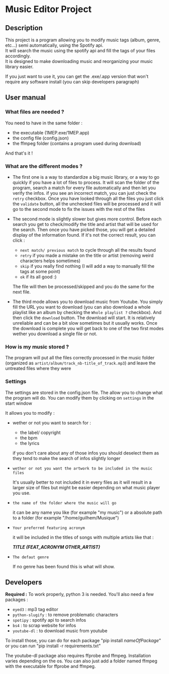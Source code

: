 # Music Editor Project


## Description
This project is a program allowing you to modify music tags (album, genre, etc...) semi automatically, using the Spotify api.  
It will search the music using the spotify api and fill the tags of your files accordingly.  
It is designed to make downloading music and reorganizing your music library easier. 

If you just want to use it, you can get the .exe/.app  version that won't require any software install (you can skip developers paragraph)

## User manual

### What files are needed ?

You need to have in the same folder :
* the executable (1MEP.exe/1MEP.app)
* the config file (config.json)
* the ffmpeg folder (contains a program used during download)

And that's it ! 

### What are the different modes ? 
* The first one is a way to standardize a big music library, or a way to go quickly if you have a lot of files to process. It will scan the folder of the program, search a match for every file automatically and then let you verify the infos. if you see an incorrect match, you can just check the `retry` checkbox. Once you have looked through all the files you just click the `validate` button, all the unchecked files will be processed and it will go to the second mode to fix the issues with the rest of the files


* The second mode is slightly slower but gives more control. Before each search you get to check/modify the title and artist that will be used for the search. Then once you have picked those, you will get a detailed display of the information found. If it's not the correct result, you can click :
    * `next match/ previous match` to cycle through all the results found 
    * `retry` if you made a mistake on the title or artist (removing weird characters helps sometimes) 
    * `skip` if you really find nothing (I will add a way to manually fill the tags at some point)
    * `ok` if its all good :)

    The file will then be processed/skipped and you do the same for the next file.


* The third mode allows you to download music from Youtube. You simply fill the URL you want to download (you can also download a whole playlist like an album by checking the `Whole playlist ?` checkbox). And then click the `download` button. The download will start. It is relatively unreliable and can be a bit slow sometimes but it usually works. Once the download is complete you will get back to one of the two first modes wether you download a single file or not.


### How is my music stored ? 
The program will put all the files correctly processed in the music folder (organized as ``artist/album/track_nb-title_of_track.mp3``) and leave the untreated files where they were

### Settings 
The settings are stored in the config.json file. The allow you to change what the program will do. You can modify them by clicking on `settings` in the start window 

It allows you to modify :
* wether or not you want to search for :

    * the label/ copyright
    * the bpm
    * the lyrics

    if you don't care about any of those infos you should deselect them as they tend to make the search of infos slightly longer


* `wether or not you want the artwork to be included in the music files`
    
    It's usually better to not included it in every files as it will result in a larger size of files but might be easier depending on what music player you use.

* `the name of the folder where the music will go` 

    it can be any name you like (for example "my music") or a absolute path to a folder (for example "/home/guilhem/Musique")

* `Your preferred featuring acronym`      

    it will be included in the titles of songs with multiple artists like that : 
    
    ___TITLE (FEAT_ACRONYM OTHER_ARTIST)___
* `The defaut genre`     

    If no genre has been found this is what will show.

     
## Developers
**Required :** To work properly, python 3 is needed. You'll also need a few packages : 
* `eyed3` : mp3 tag editor
* `python-slugify` : to remove problematic characters
* `spotipy` : spotify api to search infos
* `bs4` : to scrap website for infos
* `youtube-dl` : to download music from youtube

To install those, you can do for each package "pip install _nameOfPackage_"  or you can run "pip install -r requirements.txt"

The youtube-dl package also requires ffprobe and ffmpeg. Installation varies depending on the os. You can also just add a folder named ffmpeg with the executable for ffprobe and ffmpeg. 